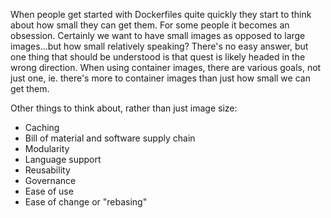 When people get started with Dockerfiles quite quickly they start to think about how small they can get them. For some people it becomes an obsession. Certainly we want to have small images as opposed to large images...but how small relatively speaking? There's no easy answer, but one thing that should be understood is that quest is likely headed in the wrong direction. When using container images, there are various goals, not just one, ie. there's more to container images than just how small we can get them.

Other things to think about, rather than just image size:

* Caching
* Bill of material and software supply chain
* Modularity
* Language support
* Reusability
* Governance
* Ease of use
* Ease of change or "rebasing"

